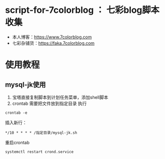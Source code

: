 # script-for-7colorblog  ：  七彩blog脚本收集 
  
* 本人博客：https://www.7colorblog.com  
* 七彩杂铺货：https://faka.7colorblog.com  

# 使用教程
## mysql-jk使用
1. 宝塔直接复制脚本到计划任务菜单，添加shell脚本
2. crontab 需要把文件放到指定目录
  执行
  ````shell
  crontab -e
  ````
  插入新行：
  ````shell
  */10 * * * * /指定目录/mysql-jk.sh
  ````
  重启crontab
  ````shell
  systemctl restart crond.service
  ````
  



